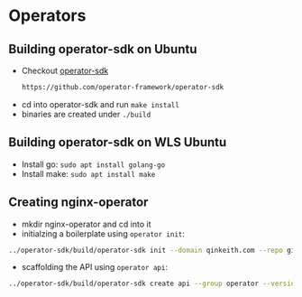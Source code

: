 # Operators

## Building operator-sdk on Ubuntu

- Checkout [operator-sdk](https://github.com/operator-framework/operator-sdk)
  ```bash
  https://github.com/operator-framework/operator-sdk
  ```
- cd into operator-sdk and run `make install`
- binaries are created under `./build`

## Building operator-sdk on WLS Ubuntu

- Install go: `sudo apt install golang-go`
- Install make: `sudo apt install make`

## Creating nginx-operator
- mkdir nginx-operator and cd into it
- initialzing a boilerplate using `operator init`:
```bash
../operator-sdk/build/operator-sdk init --domain qinkeith.com --repo github.com/example/nginx-operator
```
- scaffolding the API using `operator api`:
```bash
../operator-sdk/build/operator-sdk create api --group operator --version v1alpha1 --kind NginxOperator --resource --controller
```
